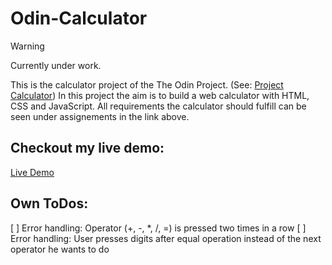 # Odin-Calculator

> [!WARNING]
> Currently under work.

This is the calculator project of the The Odin Project. (See: [Project Calculator](https://www.theodinproject.com/lessons/foundations-calculator))
In this project the aim is to build a web calculator with HTML, CSS and JavaScript. All requirements the calculator should fulfill can be seen
under assignements in the link above.

## Checkout my live demo:

<a href="https://scuddi.github.io/odin-calculator/" target="_blank">Live Demo</a>

## Own ToDos: 

[ ] Error handling: Operator (+, -, *, /, =) is pressed two times in a row
[ ] Error handling: User presses digits after equal operation instead of the next operator he wants to do
